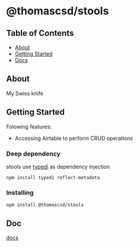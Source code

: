 # @thomascsd/stools

## Table of Contents

- [About](#about)
- [Getting Started](#getting_started)
- [Docs](#docs)

## About <a name = "about"></a>

My Swiss knife

## Getting Started <a name = "getting_started"></a>

Folowing features:

- Accessing Airtable to perform CRUD operations

### Deep dependency

stools use [typedi](https://github.com/typestack/typedi) as dependency injection

```
npm install typedi reflect-metadata
```

### Installing

```
npm install @thomascsd/stools
```

## Doc <a name = "docs"></a>

[docs](https://thomascsd.github.io/stools/)
